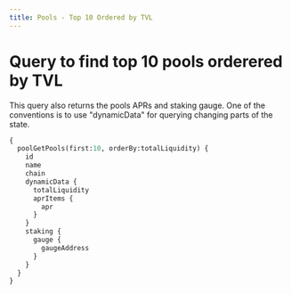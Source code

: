 ```yaml
---
title: Pools - Top 10 Ordered by TVL
---
```


# Query to find top 10 pools orderered by TVL

This query also returns the pools APRs and staking gauge. One of the conventions is to use "dynamicData" for querying changing parts of the state.

```graphql
{
  poolGetPools(first:10, orderBy:totalLiquidity) {
    id
    name
    chain
    dynamicData {
      totalLiquidity
      aprItems {
        apr
      }
    }
    staking {
      gauge {
        gaugeAddress
      }
    }
  }
}
```